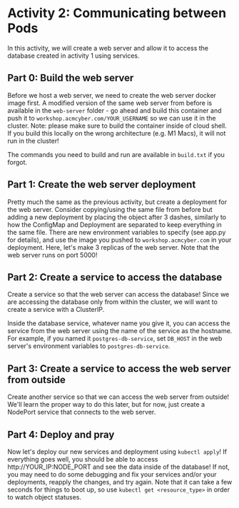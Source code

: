 # Activity 2: Communicating between Pods

In this activity, we will create a web server and allow it to access the database created in activity 1 using services.

## Part 0: Build the web server

Before we host a web server, we need to create the web server docker image first. A modified version of the same web server from before is available in the `web-server` folder - go ahead and build this container and push it to `workshop.acmcyber.com/YOUR_USERNAME` so we can use it in the cluster. Note: please make sure to build the container inside of cloud shell. If you build this locally on the wrong architecture (e.g. M1 Macs), it will not run in the cluster!

The commands you need to build and run are available in `build.txt` if you forgot.

## Part 1: Create the web server deployment

Pretty much the same as the previous activity, but create a deployment for the web server. Consider copying/using the same file from before but adding a new deployment by placing the object after 3 dashes, similarly to how the ConfigMap and Deployment are separated to keep everything in the same file. There are new environment variables to specify (see app.py for details), and use the image you pushed to `workshop.acmcyber.com` in your deployment. Here, let's make 3 replicas of the web server. Note that the web server runs on port 5000!

## Part 2: Create a service to access the database

Create a service so that the web server can access the database! Since we are accessing the database only from within the cluster, we will want to create a service with a ClusterIP. 

Inside the database service, whatever name you give it, you can access the service from the web server using the name of the service as the hostname. For example, if you named it `postgres-db-service`, set `DB_HOST` in the web server's environment variables to `postgres-db-service`.

## Part 3: Create a service to access the web server from outside

Create another service so that we can access the web server from outside! We'll learn the proper way to do this later, but for now, just create a NodePort service that connects to the web server.

## Part 4: Deploy and pray

Now let's deploy our new services and deployment using `kubectl apply`! If everything goes well, you should be able to access http://YOUR_IP:NODE_PORT and see the data inside of the database! If not, you may need to do some debugging and fix your services and/or your deployments, reapply the changes, and try again. Note that it can take a few seconds for things to boot up, so use `kubectl get <resource_type>` in order to watch object statuses.
